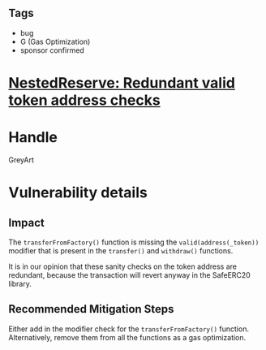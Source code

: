 ## Tags

- bug
- G (Gas Optimization)
- sponsor confirmed

# [NestedReserve: Redundant valid token address checks](https://github.com/code-423n4/2021-11-nested-findings/issues/123) 

# Handle

GreyArt


# Vulnerability details

## Impact

The `transferFromFactory()` function is missing the `valid(address(_token))` modifier that is present in the `transfer()` and `withdraw()` functions.

It is in our opinion that these sanity checks on the token address are redundant, because the transaction will revert anyway in the SafeERC20 library.

## Recommended Mitigation Steps

Either add in the modifier check for the `transferFromFactory()` function. Alternatively, remove them from all the functions as a gas optimization.

